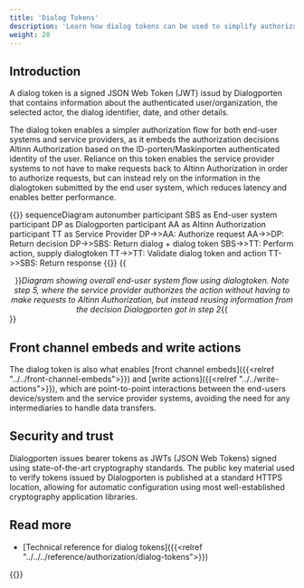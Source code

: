 ```yaml
---
title: 'Dialog Tokens'
description: 'Learn how dialog tokens can be used to simplify authorization and enable higher confidentiality'
weight: 20
---
```


## Introduction
A dialog token is a signed JSON Web Token (JWT) issud by Dialogporten that contains information about the authenticated user/organization, the selected actor, the dialog identifier, date, and other details. 

The dialog token enables a simpler authorization flow for both end-user systems and service providers, as it embeds the authorization decisions Altinn Authorization based on the ID-porten/Maskinporten authenticated identity of the user. Reliance on this token enables the service provider systems to not have to make requests back to Altinn Authorization in order to authorize requests, but can instead rely on the information in the dialogtoken submitted by the end user system, which reduces latency and enables better performance.

{{<mermaid>}}
sequenceDiagram
autonumber
participant SBS as End-user system
participant DP as Dialogporten
participant AA as Altinn Authorization
participant TT as Service Provider
DP->>AA: Authorize request
AA->>DP: Return decision
DP->>SBS: Return dialog + dialog token
SBS->>TT: Perform action, supply dialogtoken
TT->>TT: Validate dialog token and action
TT->>SBS: Return response
{{</mermaid>}}
{{<center>}}_Diagram showing overall end-user system flow using dialogtoken. Note step 5, where the service provider authorizes the action without having to make requests to Altinn Authorization, but instead reusing information from the decision Dialogporten got in step 2_{{</center>}}

## Front channel embeds and write actions

The dialog token is also what enables [front channel embeds]({{<relref "../../front-channel-embeds">}}) and [write actions]({{<relref "../../write-actions">}}), which are point-to-point interactions between the end-users device/system and the service provider systems, avoiding the need for any intermediaries to handle data transfers.

## Security and trust
Dialogporten issues bearer tokens as JWTs (JSON Web Tokens) signed using state-of-the-art cryptography standards. The public key material used to verify tokens issued by Dialogporten is published at a standard HTTPS location, allowing for automatic configuration using most well-established cryptography application libraries.

## Read more
* [Technical reference for dialog tokens]({{<relref "../../../reference/authorization/dialog-tokens">}})

{{<children />}}


